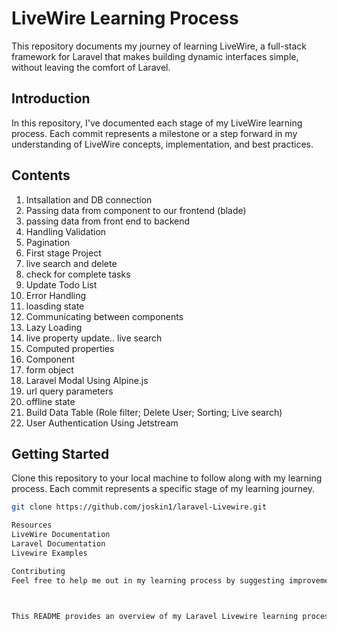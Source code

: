 # LiveWire Learning Process

This repository documents my journey of learning LiveWire, a full-stack framework for Laravel that makes building dynamic interfaces simple, without leaving the comfort of Laravel.

## Introduction

In this repository, I've documented each stage of my LiveWire learning process. Each commit represents a milestone or a step forward in my understanding of LiveWire concepts, implementation, and best practices.

## Contents
1. Intsallation and DB connection
2. Passing data from component to our frontend (blade)
3. passing data from front end to backend
4. Handling Validation
5. Pagination
6. First stage Project
7. live search and delete
8. check for complete tasks
9. Update Todo List
10. Error Handling
11. loasding state
12. Communicating between components
13. Lazy Loading
14. live property update.. live search
15. Computed properties
16. Component
17. form object
18. Laravel Modal Using Alpine.js
19. url query parameters
20. offline state
21. Build Data Table (Role filter; Delete User; Sorting; Live search)
22. User Authentication Using Jetstream


## Getting Started

Clone this repository to your local machine to follow along with my learning process. Each commit represents a specific stage of my learning journey.

```bash
git clone https://github.com/joskin1/laravel-Livewire.git

Resources
LiveWire Documentation
Laravel Documentation
Livewire Examples

Contributing
Feel free to help me out in my learning process by suggesting improvements, corrections, or additions.



This README provides an overview of my Laravel Livewire learning process. Help to suggest way forward
